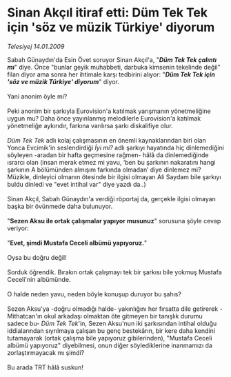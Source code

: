 # Sinan Akçıl itiraf etti: Düm Tek Tek için 'söz ve müzik Türkiye' diyorum

*Telesiyej 14.01.2009*

<div class="taraf_structure_2col_1zq">
<div class="margen_n">



 <p>Sabah Günaydın'da Esin Övet soruyor Sinan Akçıl'a, "<b><i>Düm Tek Tek çalıntı mı</i></b>" diye. Önce "bunlar geyik muhabbeti, darbuka kimsenin tekelinde değil" filan diyor ama sonra her ihtimale karşı tedbirini alıyor: "<b><i>Düm Tek Tek için 'söz ve müzik Türkiye' diyorum</i></b>" diyor. <br/><br/>Yani anonim öyle mi? <br/><br/>Peki anonim bir şarkıyla Eurovision'a katılmak yarışmanın yönetmeliğine uygun mu? Daha önce yayınlanmış melodilerle Eurovision'a katılmak yönetmeliğe aykırıdır, farkına varılırsa şarkı diskalifiye olur. <i><br/><br/>Düm Tek Tek</i> adlı kolaj çalışmasının en önemli kaynaklarından biri olan Yonca Evcimik'in seslendirdiği <i>İyi mi? </i>adlı şarkıyı hayatında hiç dinlemediğini söyleyen -aradan bir hafta geçmesine rağmen- hâlâ da dinlemediğinde ısrarcı olan (insan merak etmez mi yavu, ‘ben bu şarkının nakaratını hangi şarkının A bölümünden almışım farkında olmadan’ diye dinlemez mi? Müzikle, dinleyici olmanın ötesinde bir ilgisi olmayan Ali Saydam bile şarkıyı buldu dinledi ve "evet intihal var" diye yazdı da..) <br/><br/>Sinan Akçıl, Sabah Günaydın'a verdiği röportaj da, gerçekle ilgisi olmayan başka bir övünmede daha bulunuyor. <br/><br/>"<b>Sezen Aksu ile ortak çalışmalar yapıyor musunuz</b>" sorusuna şöyle cevap veriyor: <br/><br/>"<b>Evet, şimdi Mustafa Ceceli albümü yapıyoruz.</b>" <br/><br/>Oysa bu doğru değil! <br/><br/>Sorduk öğrendik. Bırakın ortak çalışmayı tek bir şarkısı bile yokmuş Mustafa Ceceli'nin albümünde. <br/><br/>O halde neden yavu, neden böyle konuşup duruyor bu şahıs? <br/><br/>Sezen Aksu'ya -doğru olmadığı halde- yakınlığını her fırsatta dile getirerek -Mithatcan'ın okul arkadaşı olmaktan öte gitmeyen bir tanışlık durumu sadece bu- <i>Düm Tek Tek</i>'in, Sezen Aksu'nun iki şarkısından intihal olduğu iddialarından sıyrılmaya çalışan bu genç bestekârın, bir kere daha kendini tutamayarak (ortak çalışma bile yapıyoruz gibilerinden), "Mustafa Ceceli albümü yapıyoruz" diyebilmesi, onun diğer söylediklerine inanmamızı da zorlaştırmayacak mı şimdi? <br/><br/>Bu arada TRT hâlâ suskun!</p>
<br/>
<br/>
<br/>



<br/>


<div id="taraf_not">
</div>

</div>


</div>
